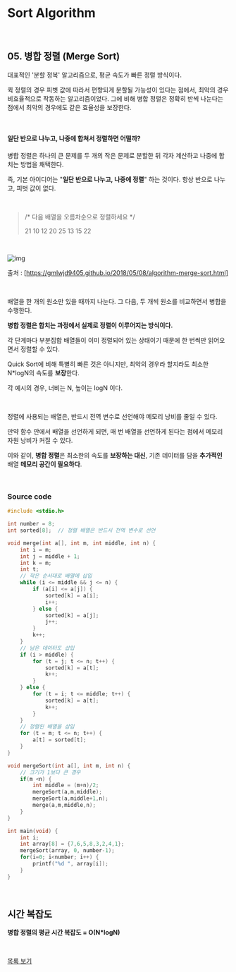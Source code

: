 # Sort Algorithm

<br/>

## 05. 병합 정렬 (Merge Sort)

대표적인 '분할 정복' 알고리즘으로, 평균 속도가 빠른 정렬 방식이다.

퀵 정렬의 경우 피벗 값에 따라서 편향되게 분할될 가능성이 있다는 점에서, 최악의 경우 비효율적으로 작동하는 알고리즘이었다. 그에 비해 병합 정렬은 정확히 반씩 나눈다는 점에서 최악의 경우에도 같은 효율성을 보장한다.

<br/>

#### 일단 반으로 나누고, 나중에 합쳐서 정렬하면 어떨까?

병합 정렬은 하나의 큰 문제를 두 개의 작은 문제로 분할한 뒤 각자 계산하고 나중에 합치는 방법을 채택한다.

즉, 기본 아이디어는 "**일단 반으로 나누고, 나중에 정렬**" 하는 것이다. 항상 반으로 나누고, 피벗 값이 없다.

<br/>

>  /* 다음 배열을 오름차순으로 정렬하세요 */
>
>  21 10 12 20 25 13 15 22

<br/>

![img](https://gmlwjd9405.github.io/images/algorithm-merge-sort/merge-sort-concepts.png)

출처 : [https://gmlwjd9405.github.io/2018/05/08/algorithm-merge-sort.html]

<br/>

배열을 한 개의 원소만 있을 때까지 나눈다. 그 다음, 두 개씩 원소를 비교하면서 병합을 수행한다.

**병합 정렬은 합치는 과정에서 실제로 정렬이 이루어지는 방식이다.**

각 단계마다 부분집합 배열들이 이미 정렬되어 있는 상태이기 때문에 한 번씩만 읽어오면서 정렬할 수 있다.

Quick Sort에 비해 특별히 빠른 것은 아니지만, 최악의 경우라 할지라도 최소한 N*logN의 속도를 **보장**한다.

각 예시의 경우, 너비는 N, 높이는 logN 이다.

<br/>

정렬에 사용되는 배열은, 반드시 전역 변수로 선언해야 메모리 낭비를 줄일 수 있다.

만약 함수 안에서 배열을 선언하게 되면, 매 번 배열을 선언하게 된다는 점에서 메모리 자원 낭비가 커질 수 있다.

이와 같이, **병합 정렬**은 최소한의 속도를 **보장하는 대신**, 기존 데이터를 담을 **추가적인** 배열 **메모리 공간이 필요하다**.

<br/>

### Source code

```c
#include <stdio.h>

int number = 8;
int sorted[8];	// 정렬 배열은 반드시 전역 변수로 선언

void merge(int a[], int m, int middle, int n) {
	int i = m;
	int j = middle + 1;
	int k = m;
	int t;
	// 작은 순서대로 배열에 삽입 
	while (i <= middle && j <= n) {
		if (a[i] <= a[j]) {
			sorted[k] = a[i];
			i++;
		} else {
			sorted[k] = a[j];
			j++;
		}
		k++;
	} 
	// 남은 데이터도 삽입
	if (i > middle) {
		for (t = j; t <= n; t++) {
			sorted[k] = a[t];
			k++;
		}
	} else {
		for (t = i; t <= middle; t++) {
			sorted[k] = a[t];
			k++;
		}
	}
	// 정렬된 배열을 삽입
	for (t = m; t <= n; t++) {
		a[t] = sorted[t];
	}
} 

void mergeSort(int a[], int m, int n) {
	// 크기가 1보다 큰 경우
	if(m <n) {
		int middle = (m+n)/2;
		mergeSort(a,m,middle);
		mergeSort(a,middle+1,n);
		merge(a,m,middle,n);
	} 
}

int main(void) {
	int i;
	int array[8] = {7,6,5,8,3,2,4,1};
	mergeSort(array, 0, number-1);
	for(i=0; i<number; i++) {
		printf("%d ", array[i]);
	}
}
```

<br/>

## 시간 복잡도

**병합 정렬의 평균 시간 복잡도 = O(N*logN)**

<br/>

[목록 보기](../README.md)